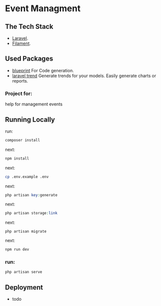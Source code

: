# Event Managment

## The Tech Stack

-   [Laravel](https://laravel.com/).
-   [Filament](https://filamentphp.com/).

## Used Packages

-   [blueprint](https://blueprint.laravelshift.com/docs/installation/) For Code generation.
-   [laravel trend](https://github.com/Flowframe/laravel-trend) Generate trends for your models. Easily generate charts or reports.

### Project for:

help for management events

## Running Locally

run:

```bash
composer install
```

next:

```bash
npm install
```

next:

```bash
cp .env.example .env
```

next:

```php
php artisan key:generate
```

next:

```php
php artisan storage:link
```

next:

```
php artisan migrate
```

next:

```bash
npm run dev
```

### run:

```php
php artisan serve
```

## Deployment

-   todo
